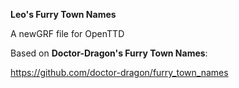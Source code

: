 **Leo's Furry Town Names**

A newGRF file for OpenTTD

 

Based on **Doctor-Dragon's Furry Town Names**:

https://github.com/doctor-dragon/furry_town_names
